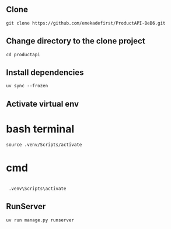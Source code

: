 ## Clone
```
git clone https://github.com/emekadefirst/ProductAPI-BeB6.git

```

## Change directory to the clone project

```
cd productapi

```

## Install dependencies

```
uv sync --frozen

```

## Activate virtual env 

# bash terminal

```
source .venv/Scripts/activate

```

# cmd

```

 .venv\Scripts\activate

```


## RunServer

```
uv run manage.py runserver

```